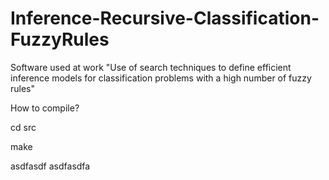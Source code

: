 # Inference-Recursive-Classification-FuzzyRules
Software used at work "Use of search techniques to define efficient inference models for classification problems with a high number of fuzzy rules"

How to compile?

cd src

make

asdfasdf asdfasdfa

